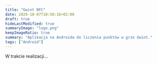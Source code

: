 ```yaml
---
title: "Gwint NFC"
date: 2020-10-07T10:50:16+02:00
draft: true
hideLastModified: true
summaryImage: "logo.png"
keepImageRatio: true
summary: "Aplikacja na Androida do liczenia punktów w grze Gwint."
tags: ["Android"]
---
```


W trakcie realizacji... 
